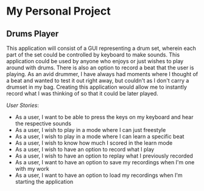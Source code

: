 # My Personal Project

## Drums Player

This application will consist of a GUI representing a drum set, wherein each 
part of the set could be controlled by keyboard to make sounds. This 
application could be used by anyone who enjoys or just wishes to play around
with drums. There is also an option to record a beat that the user is playing.
As an avid drummer, I have always had moments where I thought of a beat and
wanted to test it out right away, but couldn't as I don't carry a drumset in my
bag. Creating this application would allow me to
instantly record what I was thinking of so that it could be later played.

*User Stories*:
- As a user, I want to be able to press the keys on my keyboard and hear the respective sounds
- As a user, I wish to play in a mode where I can just freestyle
- As a user, I wish to play in a mode where I can learn a specific beat
- As a user, I wish to know how much I scored in the learn mode
- As a user, I wish to have an option to record what I play
- As a user, I wish to have an option to replay what I previously recorded
- As a user, I want to have an option to save my recordings when I'm one with my work
- As a user, I want to have an option to load my recordings when I'm starting the application

